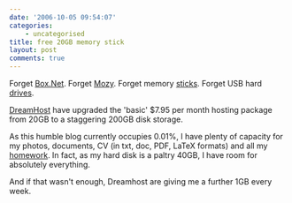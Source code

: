 ```yaml
---
date: '2006-10-05 09:54:07'
categories:
    - uncategorised
title: free 20GB memory stick
layout: post
comments: true
---
```


Forget
[Box.Net](http://www.nbrightside.com/blog/2006/04/19/1gb-memory-stick/).
Forget
[Mozy](http://www.nbrightside.com/blog/2006/09/14/mozy-remote-backup/).
Forget memory
[sticks](http://www.amazon.co.uk/Datawrite-Voyager-USB-Pen-Drive/dp/B000GYI354/sr=1-3/qid=1160012767/ref=sr_1_3/202-2505147-5837430?ie=UTF8&s=electronics).
Forget USB hard
[drives](http://www.amazon.co.uk/Western-Digital-5400RPM-Passport-Portable/dp/B000E9X7L6/sr=8-3/qid=1160012716/ref=pd_ka_3/202-2505147-5837430?ie=UTF8&s=electronics).

[DreamHost](http://dreamhost.com/hosting.html) have upgraded the 'basic'
$7.95 per month hosting package from 20GB to a staggering 200GB disk
storage.

As this humble blog currently occupies 0.01%, I have plenty of capacity
for my photos, documents, CV (in txt, doc, PDF, LaTeX formats) and all
my
[homework](http://www.nbrightside.com/blog/2006/06/05/novel-homework-excuse/).
In fact, as my hard disk is a paltry 40GB, I have room for absolutely
everything.

And if that wasn't enough, Dreamhost are giving me a further 1GB every
week.
